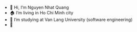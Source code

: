 -  :wave: Hi, I’m Nguyen Nhat Quang
-  :house: I’m living in Ho Chi Minh city
-  :school: I’m studying at Van Lang University (software engineering)
-  :turtle: 
